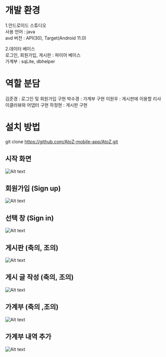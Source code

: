 개발 환경
====================
1.안드로이드 스튜디오  
사용 언어 : java  
avd 버전 : API(30), Target(Android 11.0)

2.데이터 베이스  
로그인, 회원가입, 게시판 : 파이어 베이스  
가계부 : sqLite, dbhelper  


역할 분담
====================
김준경 : 로그인 및 회원가입 구현
박수경 : 가계부 구현
이원우 : 게시판에 이용할 리사이클러뷰와 어댑터 구현
하정현 : 게시판 구현

설치 방법
====================
git clone https://github.com/AtoZ-mobile-app/AtoZ.git
## 시작 화면
![Alt text](/AndroidStudioProjects/img/login.PNG)
## 회원가입 (Sign up)
![Alt text](/AndroidStudioProjects/img/signup.PNG)
## 선택 창 (Sign in)
![Alt text](/AndroidStudioProjects/img/signin.PNG)
## 게시판 (축의, 조의)
![Alt text](/AndroidStudioProjects/img/board.PNG)
## 게시 글 작성 (축의, 조의)
![Alt text](/AndroidStudioProjects/img/post.PNG)
## 가계부 (축의 ,조의)
![Alt text](/AndroidStudioProjects/img/cal.PNG)
## 가계부 내역 추가
![Alt text](/AndroidStudioProjects/img/caladd.PNG)